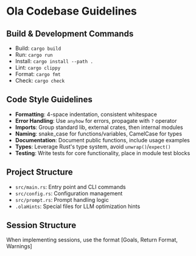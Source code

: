 # Ola Codebase Guidelines

## Build & Development Commands
- Build: `cargo build`
- Run: `cargo run`
- Install: `cargo install --path .`
- Lint: `cargo clippy`
- Format: `cargo fmt`
- Check: `cargo check`

## Code Style Guidelines
- **Formatting**: 4-space indentation, consistent whitespace
- **Error Handling**: Use `anyhow` for errors, propagate with `?` operator
- **Imports**: Group standard lib, external crates, then internal modules
- **Naming**: snake_case for functions/variables, CamelCase for types
- **Documentation**: Document public functions, include usage examples
- **Types**: Leverage Rust's type system, avoid `unwrap()`/`expect()`
- **Testing**: Write tests for core functionality, place in module test blocks

## Project Structure
- `src/main.rs`: Entry point and CLI commands
- `src/config.rs`: Configuration management 
- `src/prompt.rs`: Prompt handling logic
- `.olaHints`: Special files for LLM optimization hints

## Session Structure
When implementing sessions, use the format [Goals, Return Format, Warnings]